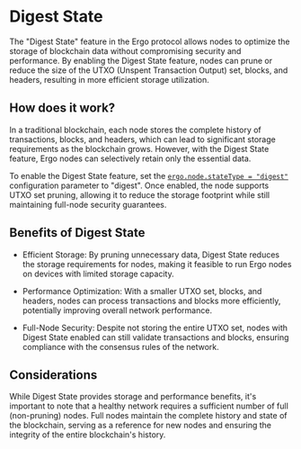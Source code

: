# Digest State

The "Digest State" feature in the Ergo protocol allows nodes to optimize the storage of blockchain data without compromising security and performance. By enabling the Digest State feature, nodes can prune or reduce the size of the UTXO (Unspent Transaction Output) set, blocks, and headers, resulting in more efficient storage utilization.

## How does it work?

In a traditional blockchain, each node stores the complete history of transactions, blocks, and headers, which can lead to significant storage requirements as the blockchain grows. However, with the Digest State feature, Ergo nodes can selectively retain only the essential data.

To enable the Digest State feature, set the [`ergo.node.stateType = "digest"`](conf-node.md#state-type) configuration parameter to "digest". Once enabled, the node supports UTXO set pruning, allowing it to reduce the storage footprint while still maintaining full-node security guarantees.

## Benefits of Digest State

- Efficient Storage: By pruning unnecessary data, Digest State reduces the storage requirements for nodes, making it feasible to run Ergo nodes on devices with limited storage capacity.

- Performance Optimization: With a smaller UTXO set, blocks, and headers, nodes can process transactions and blocks more efficiently, potentially improving overall network performance.

- Full-Node Security: Despite not storing the entire UTXO set, nodes with Digest State enabled can still validate transactions and blocks, ensuring compliance with the consensus rules of the network.

## Considerations

While Digest State provides storage and performance benefits, it's important to note that a healthy network requires a sufficient number of full (non-pruning) nodes. Full nodes maintain the complete history and state of the blockchain, serving as a reference for new nodes and ensuring the integrity of the entire blockchain's history.
